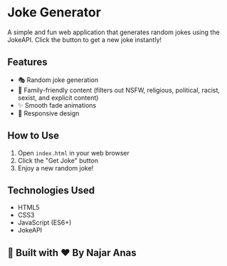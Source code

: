 # Joke Generator

A simple and fun web application that generates random jokes using the JokeAPI. Click the button to get a new joke instantly!

## Features

- 🎭 Random joke generation
- 🚫 Family-friendly content (filters out NSFW, religious, political, racist, sexist, and explicit content)
- ✨ Smooth fade animations
- 📱 Responsive design

## How to Use

1. Open `index.html` in your web browser
2. Click the "Get Joke" button
3. Enjoy a new random joke!

## Technologies Used

- HTML5
- CSS3
- JavaScript (ES6+)
- JokeAPI

## 🚀 Built with ❤️ By Najar Anas 